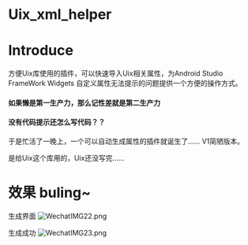 # Uix_xml_helper

# Introduce

方便Uix库使用的插件，可以快速导入Uix相关属性，为Android Studio FrameWork Widgets 自定义属性无法提示的问题提供一个方便的操作方式。

#### 如果懒是第一生产力，那么记性差就是第二生产力

#### 没有代码提示还怎么写代码？？

于是忙活了一晚上，一个可以自动生成属性的插件就诞生了…… V1简陋版本。

是给Uix这个库用的，Uix还没写完……

# 效果 buling~

生成界面
![WechatIMG22.png](https://i.loli.net/2019/12/13/vPrGnuz3VIqcMkZ.png)

生成成功
![WechatIMG23.png](https://i.loli.net/2019/12/13/JPcin5r4dl81QbI.png)

